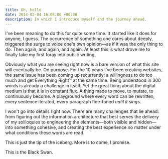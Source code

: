```yaml
---
title: Oh, hello
date: 2014-02-04 16:08:00 +00:00
description: In which I introduce myself and the journey ahead.
---
```


I've been meaning to do this for quite some time. It started like it does for anyone, I guess. The occurrence of something one cares about deeply, triggered the surge to voice one's own opinion—as if it was the only thing to do. Then again, and again, and again. At least this is what drove me to finally take my first foray into public writing.

Obviously what you are seeing right now is a bare version of what this site will eventually be. On purpose. For the 10 years I've been creating websites, the same issue has been coming up recurrently: a willingness to do too much and get Everything Right™ at the same time. Being understood in 300 words is already a challenge in itself. Yet the great thing about the digital medium is that it is in constant flux. A thing made to move, to mutate, to continuously become. A playground where every word can be rewritten, every sentence iterated, every paragraph fine-tuned *until it sings*.

I won't go into details right now. There are many challenges that lie ahead: from figuring out the information architecture that best serves the delivery of my soliloquies to engineering the elements—both visible and hidden—into something cohesive, and creating the best experience no matter under what conditions these words are read.

This is just the tip of the iceberg. More is to come, I promise.

This is the Black Swan.